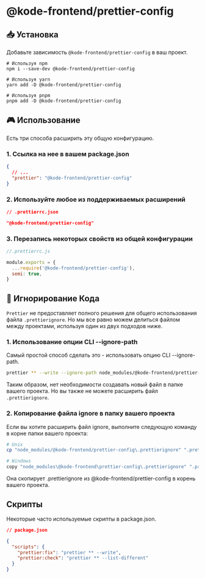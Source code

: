 # @kode-frontend/prettier-config

## 📥 Установка

Добавьте зависимость `@kode-frontend/prettier-config` в ваш проект.

```shell
# Используя npm
npm i --save-dev @kode-frontend/prettier-config

# Используя yarn
yarn add -D @kode-frontend/prettier-config

# Используя pnpm
pnpm add -D @kode-frontend/prettier-config
```

## 🎮 Использование

Есть три способа расширить эту общую конфигурацию.

### 1. Ссылка на нее в вашем package.json

```json
{
  // ...
  "prettier": "@kode-frontend/prettier-config"
}
```

### 2. Используйте любое из поддерживаемых расширений

```json
// .prettierrc.json

"@kode-frontend/prettier-config"
```

### 3. Перезапись некоторых свойств из общей конфигурации

```javascript
//.prettierrc.js

module.exports = {
  ...require('@kode-frontend/prettier-config'),
  semi: true,
}
```

## 🙈 Игнорирование Кода

`Prettier` не предоставляет полного решения для общего использования файла `.prettierignore`. Но мы все равно можем делиться файлом между проектами, используя один из двух подходов ниже.

### 1. Использование опции CLI --ignore-path

Самый простой способ сделать это - использовать опцию CLI --ignore-path.

```bash
prettier ** --write --ignore-path node_modules/@kode-frontend/prettier-config/.prettierignore
```

Таким образом, нет необходимости создавать новый файл в папке вашего проекта. Но вы также не можете расширить файл `.prettierignore`.

### 2. Копирование файла ignore в папку вашего проекта

Если вы хотите расширить файл ignore, выполните следующую команду в корне папки вашего проекта:

```bash
# Unix
cp "node_modules/@kode-frontend/prettier-config\.prettierignore" ".prettierignore"

# Windows
copy "node_modules\@kode-frontend\prettier-config\.prettierignore" ".prettierignore"
```

Она скопирует .prettierignore из @kode-frontend/prettier-config в корень вашего проекта.

## Скрипты

Некоторые часто используемые скрипты в package.json.

```json
// package.json

{
  "scripts": {
    "prettier:fix": "prettier ** --write",
    "prettier:check": "prettier ** --list-different"
  }
}
```
